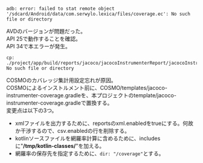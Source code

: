 ```
adb: error: failed to stat remote object '/sdcard/Android/data/com.serwylo.lexica/files/coverage.ec': No such file or directory
```
AVDのバージョンが問題だった。  
API 25で動作することを確認。  
API 34で本エラーが発生。  


```
cp: ./project/app/build/reports/jacoco/jacocoInstrumenterReport/jacocoInstrumenterReport.xml: No such file or directory
```
COSMOのカバレッジ集計用設定忘れが原因。  
COSMOによるインストルメント前に、COSMO/templates/jacoco-instrumenter-coverage.gradleを、本プロジェクトのtemplate/jacoco-instrumenter-coverage.gradleで置換する。  
変更点は以下の3つ。
- xmlファイルを出力するために、reportsのxml.enabledをtrueにする。何故か干渉するので、csv.enabledの行を削除する。
- kotlinソースファイルを網羅率計算に含めるために、includesに"**/tmp/kotlin-classes/**"を加える。
- 網羅率の保存先を指定するために、`dir: "/coverage"`とする。